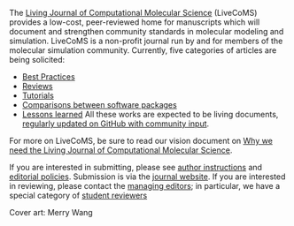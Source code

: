 The [Living Journal of Computational Molecular Science](http://livecomsjournal.org) (LiveCoMS) provides a low-cost, peer-reviewed home for manuscripts which will document and strengthen community standards in molecular modeling and simulation.
LiveCoMS is a non-profit journal run by and for members of the molecular simulation community.
Currently, five categories of articles are being solicited:
- [Best Practices](https://livecomsjournal.github.io/authors/best_practices/)
- [Reviews](https://livecomsjournal.github.io/authors/perpetual_reviews/)
- [Tutorials](https://livecomsjournal.github.io/authors/tutorials/)
- [Comparisons between software packages](https://livecomsjournal.github.io/authors/compare_simulations/)
- [Lessons learned](https://livecomsjournal.github.io/authors/lessons_learned/)
All these works are expected to be living documents, [regularly updated on GitHub with community input](https://livecomsjournal.github.io/about/paper_code/).

For more on LiveCoMS, be sure to read our vision document on [Why we need the Living Journal of Computational Molecular Science](http://www.livecomsjournal.org/article/2031-why-we-need-the-living-journal-of-computational-molecular-science).

If you are interested in submitting, please see [author instructions](https://livecomsjournal.github.io/authors/) and [editorial policies](https://livecomsjournal.github.io/policies/).  Submission is via the [journal website](http://livecomsjournal.org). If you are interested in reviewing, please contact the [managing editors](managing@livecomsjournal.org); in particular, we have a special category of [student reviewers](https://livecomsjournal.github.io/about/earlycareer/)

Cover art: Merry Wang
